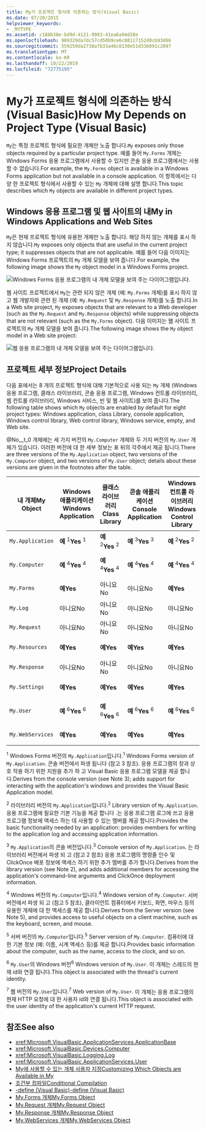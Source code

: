 ```yaml
---
title: My가 프로젝트 형식에 의존하는 방식(Visual Basic)
ms.date: 07/20/2015
helpviewer_keywords:
- _MYTYPE
ms.assetid: c188b38e-bd9d-4121-9983-41ea6a94d28e
ms.openlocfilehash: 989329da7dc57cd50b9ce6c88117152d0cb93d66
ms.sourcegitcommit: 559259da2738a7b33a46c0130e51d336091c2097
ms.translationtype: MT
ms.contentlocale: ko-KR
ms.lasthandoff: 10/22/2019
ms.locfileid: "72775195"
---
```

# <a name="how-my-depends-on-project-type-visual-basic"></a><span data-ttu-id="c176d-102">My가 프로젝트 형식에 의존하는 방식(Visual Basic)</span><span class="sxs-lookup"><span data-stu-id="c176d-102">How My Depends on Project Type (Visual Basic)</span></span>
<span data-ttu-id="c176d-103">`My`는 특정 프로젝트 형식에 필요한 개체만 노출 합니다.</span><span class="sxs-lookup"><span data-stu-id="c176d-103">`My` exposes only those objects required by a particular project type.</span></span> <span data-ttu-id="c176d-104">예를 들어 `My.Forms` 개체는 Windows Forms 응용 프로그램에서 사용할 수 있지만 콘솔 응용 프로그램에서는 사용할 수 없습니다.</span><span class="sxs-lookup"><span data-stu-id="c176d-104">For example, the `My.Forms` object is available in a Windows Forms application but not available in a console application.</span></span> <span data-ttu-id="c176d-105">이 항목에서는 다양 한 프로젝트 형식에서 사용할 수 있는 `My` 개체에 대해 설명 합니다.</span><span class="sxs-lookup"><span data-stu-id="c176d-105">This topic describes which `My` objects are available in different project types.</span></span>  
  
## <a name="my-in-windows-applications-and-web-sites"></a><span data-ttu-id="c176d-106">Windows 응용 프로그램 및 웹 사이트의 내</span><span class="sxs-lookup"><span data-stu-id="c176d-106">My in Windows Applications and Web Sites</span></span>  
 <span data-ttu-id="c176d-107">`My`은 현재 프로젝트 형식에 유용한 개체만 노출 합니다. 해당 하지 않는 개체를 표시 하지 않습니다.</span><span class="sxs-lookup"><span data-stu-id="c176d-107">`My` exposes only objects that are useful in the current project type; it suppresses objects that are not applicable.</span></span> <span data-ttu-id="c176d-108">예를 들어 다음 이미지는 Windows Forms 프로젝트의 `My` 개체 모델을 보여 줍니다.</span><span class="sxs-lookup"><span data-stu-id="c176d-108">For example, the following image shows the `My` object model in a Windows Forms project.</span></span>  
  
 ![Windows Forms 응용 프로그램의 내 개체 모델을 보여 주는 다이어그램입니다.](./media/how-my-depends-on-project-type/my-object-model-windows-forms.png)  
  
 <span data-ttu-id="c176d-110">웹 사이트 프로젝트에서 `My`는 관련 되지 않은 개체 (예: `My.Forms` 개체)를 표시 하지 않고 웹 개발자와 관련 된 개체 (예: `My.Request` 및 `My.Response` 개체)를 노출 합니다.</span><span class="sxs-lookup"><span data-stu-id="c176d-110">In a Web site project, `My` exposes objects that are relevant to a Web developer (such as the `My.Request` and `My.Response` objects) while suppressing objects that are not relevant (such as the `My.Forms` object).</span></span> <span data-ttu-id="c176d-111">다음 이미지는 웹 사이트 프로젝트의 `My` 개체 모델을 보여 줍니다.</span><span class="sxs-lookup"><span data-stu-id="c176d-111">The following image shows the `My` object model in a Web site project:</span></span>  
  
 ![웹 응용 프로그램의 내 개체 모델을 보여 주는 다이어그램입니다.](./media/how-my-depends-on-project-type/my-object-model-web.png)  
  
## <a name="project-details"></a><span data-ttu-id="c176d-113">프로젝트 세부 정보</span><span class="sxs-lookup"><span data-stu-id="c176d-113">Project Details</span></span>  
 <span data-ttu-id="c176d-114">다음 표에서는 8 개의 프로젝트 형식에 대해 기본적으로 사용 되는 `My` 개체 (Windows 응용 프로그램, 클래스 라이브러리, 콘솔 응용 프로그램, Windows 컨트롤 라이브러리, 웹 컨트롤 라이브러리, Windows 서비스, 빈 및 웹 사이트)를 보여 줍니다.</span><span class="sxs-lookup"><span data-stu-id="c176d-114">The following table shows which `My` objects are enabled by default for eight project types: Windows application, class Library, console application, Windows control library, Web control library, Windows service, empty, and Web site.</span></span>  
  
 <span data-ttu-id="c176d-115">@No__t_0 개체에는 세 가지 버전의 `My.Computer` 개체와 두 가지 버전의 `My.User` 개체가 있습니다. 이러한 버전에 대 한 세부 정보는 표 뒤의 각주에서 제공 됩니다.</span><span class="sxs-lookup"><span data-stu-id="c176d-115">There are three versions of the `My.Application` object, two versions of the `My.Computer` object, and two versions of `My.User` object; details about these versions are given in the footnotes after the table.</span></span>  
  
|<span data-ttu-id="c176d-116">내 개체</span><span class="sxs-lookup"><span data-stu-id="c176d-116">My Object</span></span>|<span data-ttu-id="c176d-117">Windows 애플리케이션</span><span class="sxs-lookup"><span data-stu-id="c176d-117">Windows Application</span></span>|<span data-ttu-id="c176d-118">클래스 라이브러리</span><span class="sxs-lookup"><span data-stu-id="c176d-118">Class Library</span></span>|<span data-ttu-id="c176d-119">콘솔 애플리케이션</span><span class="sxs-lookup"><span data-stu-id="c176d-119">Console Application</span></span>|<span data-ttu-id="c176d-120">Windows 컨트롤 라이브러리</span><span class="sxs-lookup"><span data-stu-id="c176d-120">Windows Control Library</span></span>|<span data-ttu-id="c176d-121">웹 컨트롤 라이브러리</span><span class="sxs-lookup"><span data-stu-id="c176d-121">Web Control Library</span></span>|<span data-ttu-id="c176d-122">Windows 서비스</span><span class="sxs-lookup"><span data-stu-id="c176d-122">Windows Service</span></span>|<span data-ttu-id="c176d-123">Empty</span><span class="sxs-lookup"><span data-stu-id="c176d-123">Empty</span></span>|<span data-ttu-id="c176d-124">웹 사이트</span><span class="sxs-lookup"><span data-stu-id="c176d-124">Web Site</span></span>|  
|---|---|---|---|---|---|---|---|---|  
|`My.Application`|<span data-ttu-id="c176d-125">**예** <sup>1</sup></span><span class="sxs-lookup"><span data-stu-id="c176d-125">**Yes** <sup>1</sup></span></span>|<span data-ttu-id="c176d-126">**예** <sup>2</sup></span><span class="sxs-lookup"><span data-stu-id="c176d-126">**Yes** <sup>2</sup></span></span>|<span data-ttu-id="c176d-127">**예** <sup>3</sup></span><span class="sxs-lookup"><span data-stu-id="c176d-127">**Yes** <sup>3</sup></span></span>|<span data-ttu-id="c176d-128">**예** <sup>2</sup></span><span class="sxs-lookup"><span data-stu-id="c176d-128">**Yes** <sup>2</sup></span></span>|<span data-ttu-id="c176d-129">아니요</span><span class="sxs-lookup"><span data-stu-id="c176d-129">No</span></span>|<span data-ttu-id="c176d-130">**예** <sup>3</sup></span><span class="sxs-lookup"><span data-stu-id="c176d-130">**Yes** <sup>3</sup></span></span>|<span data-ttu-id="c176d-131">아니요</span><span class="sxs-lookup"><span data-stu-id="c176d-131">No</span></span>|<span data-ttu-id="c176d-132">아니요</span><span class="sxs-lookup"><span data-stu-id="c176d-132">No</span></span>|  
|`My.Computer`|<span data-ttu-id="c176d-133">**예** <sup>4</sup></span><span class="sxs-lookup"><span data-stu-id="c176d-133">**Yes** <sup>4</sup></span></span>|<span data-ttu-id="c176d-134">**예** <sup>4</sup></span><span class="sxs-lookup"><span data-stu-id="c176d-134">**Yes** <sup>4</sup></span></span>|<span data-ttu-id="c176d-135">**예** <sup>4</sup></span><span class="sxs-lookup"><span data-stu-id="c176d-135">**Yes** <sup>4</sup></span></span>|<span data-ttu-id="c176d-136">**예** <sup>4</sup></span><span class="sxs-lookup"><span data-stu-id="c176d-136">**Yes** <sup>4</sup></span></span>|<span data-ttu-id="c176d-137">**예** <sup>5</sup></span><span class="sxs-lookup"><span data-stu-id="c176d-137">**Yes** <sup>5</sup></span></span>|<span data-ttu-id="c176d-138">**예** <sup>4</sup></span><span class="sxs-lookup"><span data-stu-id="c176d-138">**Yes** <sup>4</sup></span></span>|<span data-ttu-id="c176d-139">아니요</span><span class="sxs-lookup"><span data-stu-id="c176d-139">No</span></span>|<span data-ttu-id="c176d-140">**예** <sup>5</sup></span><span class="sxs-lookup"><span data-stu-id="c176d-140">**Yes** <sup>5</sup></span></span>|  
|`My.Forms`|<span data-ttu-id="c176d-141">**예**</span><span class="sxs-lookup"><span data-stu-id="c176d-141">**Yes**</span></span>|<span data-ttu-id="c176d-142">아니요</span><span class="sxs-lookup"><span data-stu-id="c176d-142">No</span></span>|<span data-ttu-id="c176d-143">아니요</span><span class="sxs-lookup"><span data-stu-id="c176d-143">No</span></span>|<span data-ttu-id="c176d-144">**예**</span><span class="sxs-lookup"><span data-stu-id="c176d-144">**Yes**</span></span>|<span data-ttu-id="c176d-145">아니요</span><span class="sxs-lookup"><span data-stu-id="c176d-145">No</span></span>|<span data-ttu-id="c176d-146">아니요</span><span class="sxs-lookup"><span data-stu-id="c176d-146">No</span></span>|<span data-ttu-id="c176d-147">아니요</span><span class="sxs-lookup"><span data-stu-id="c176d-147">No</span></span>|<span data-ttu-id="c176d-148">아니요</span><span class="sxs-lookup"><span data-stu-id="c176d-148">No</span></span>|  
|`My.Log`|<span data-ttu-id="c176d-149">아니요</span><span class="sxs-lookup"><span data-stu-id="c176d-149">No</span></span>|<span data-ttu-id="c176d-150">아니요</span><span class="sxs-lookup"><span data-stu-id="c176d-150">No</span></span>|<span data-ttu-id="c176d-151">아니요</span><span class="sxs-lookup"><span data-stu-id="c176d-151">No</span></span>|<span data-ttu-id="c176d-152">아니요</span><span class="sxs-lookup"><span data-stu-id="c176d-152">No</span></span>|<span data-ttu-id="c176d-153">아니요</span><span class="sxs-lookup"><span data-stu-id="c176d-153">No</span></span>|<span data-ttu-id="c176d-154">아니요</span><span class="sxs-lookup"><span data-stu-id="c176d-154">No</span></span>|<span data-ttu-id="c176d-155">아니요</span><span class="sxs-lookup"><span data-stu-id="c176d-155">No</span></span>|<span data-ttu-id="c176d-156">**예**</span><span class="sxs-lookup"><span data-stu-id="c176d-156">**Yes**</span></span>|  
|`My.Request`|<span data-ttu-id="c176d-157">아니요</span><span class="sxs-lookup"><span data-stu-id="c176d-157">No</span></span>|<span data-ttu-id="c176d-158">아니요</span><span class="sxs-lookup"><span data-stu-id="c176d-158">No</span></span>|<span data-ttu-id="c176d-159">아니요</span><span class="sxs-lookup"><span data-stu-id="c176d-159">No</span></span>|<span data-ttu-id="c176d-160">아니요</span><span class="sxs-lookup"><span data-stu-id="c176d-160">No</span></span>|<span data-ttu-id="c176d-161">아니요</span><span class="sxs-lookup"><span data-stu-id="c176d-161">No</span></span>|<span data-ttu-id="c176d-162">아니요</span><span class="sxs-lookup"><span data-stu-id="c176d-162">No</span></span>|<span data-ttu-id="c176d-163">아니요</span><span class="sxs-lookup"><span data-stu-id="c176d-163">No</span></span>|<span data-ttu-id="c176d-164">**예**</span><span class="sxs-lookup"><span data-stu-id="c176d-164">**Yes**</span></span>|  
|`My.Resources`|<span data-ttu-id="c176d-165">**예**</span><span class="sxs-lookup"><span data-stu-id="c176d-165">**Yes**</span></span>|<span data-ttu-id="c176d-166">**예**</span><span class="sxs-lookup"><span data-stu-id="c176d-166">**Yes**</span></span>|<span data-ttu-id="c176d-167">**예**</span><span class="sxs-lookup"><span data-stu-id="c176d-167">**Yes**</span></span>|<span data-ttu-id="c176d-168">**예**</span><span class="sxs-lookup"><span data-stu-id="c176d-168">**Yes**</span></span>|<span data-ttu-id="c176d-169">**예**</span><span class="sxs-lookup"><span data-stu-id="c176d-169">**Yes**</span></span>|<span data-ttu-id="c176d-170">**예**</span><span class="sxs-lookup"><span data-stu-id="c176d-170">**Yes**</span></span>|<span data-ttu-id="c176d-171">아니요</span><span class="sxs-lookup"><span data-stu-id="c176d-171">No</span></span>|<span data-ttu-id="c176d-172">아니요</span><span class="sxs-lookup"><span data-stu-id="c176d-172">No</span></span>|  
|`My.Response`|<span data-ttu-id="c176d-173">아니요</span><span class="sxs-lookup"><span data-stu-id="c176d-173">No</span></span>|<span data-ttu-id="c176d-174">아니요</span><span class="sxs-lookup"><span data-stu-id="c176d-174">No</span></span>|<span data-ttu-id="c176d-175">아니요</span><span class="sxs-lookup"><span data-stu-id="c176d-175">No</span></span>|<span data-ttu-id="c176d-176">아니요</span><span class="sxs-lookup"><span data-stu-id="c176d-176">No</span></span>|<span data-ttu-id="c176d-177">아니요</span><span class="sxs-lookup"><span data-stu-id="c176d-177">No</span></span>|<span data-ttu-id="c176d-178">아니요</span><span class="sxs-lookup"><span data-stu-id="c176d-178">No</span></span>|<span data-ttu-id="c176d-179">아니요</span><span class="sxs-lookup"><span data-stu-id="c176d-179">No</span></span>|<span data-ttu-id="c176d-180">**예**</span><span class="sxs-lookup"><span data-stu-id="c176d-180">**Yes**</span></span>|  
|`My.Settings`|<span data-ttu-id="c176d-181">**예**</span><span class="sxs-lookup"><span data-stu-id="c176d-181">**Yes**</span></span>|<span data-ttu-id="c176d-182">**예**</span><span class="sxs-lookup"><span data-stu-id="c176d-182">**Yes**</span></span>|<span data-ttu-id="c176d-183">**예**</span><span class="sxs-lookup"><span data-stu-id="c176d-183">**Yes**</span></span>|<span data-ttu-id="c176d-184">**예**</span><span class="sxs-lookup"><span data-stu-id="c176d-184">**Yes**</span></span>|<span data-ttu-id="c176d-185">**예**</span><span class="sxs-lookup"><span data-stu-id="c176d-185">**Yes**</span></span>|<span data-ttu-id="c176d-186">**예**</span><span class="sxs-lookup"><span data-stu-id="c176d-186">**Yes**</span></span>|<span data-ttu-id="c176d-187">아니요</span><span class="sxs-lookup"><span data-stu-id="c176d-187">No</span></span>|<span data-ttu-id="c176d-188">아니요</span><span class="sxs-lookup"><span data-stu-id="c176d-188">No</span></span>|  
|`My.User`|<span data-ttu-id="c176d-189">**예** <sup>6</sup></span><span class="sxs-lookup"><span data-stu-id="c176d-189">**Yes** <sup>6</sup></span></span>|<span data-ttu-id="c176d-190">**예** <sup>6</sup></span><span class="sxs-lookup"><span data-stu-id="c176d-190">**Yes** <sup>6</sup></span></span>|<span data-ttu-id="c176d-191">**예** <sup>6</sup></span><span class="sxs-lookup"><span data-stu-id="c176d-191">**Yes** <sup>6</sup></span></span>|<span data-ttu-id="c176d-192">**예** <sup>6</sup></span><span class="sxs-lookup"><span data-stu-id="c176d-192">**Yes** <sup>6</sup></span></span>|<span data-ttu-id="c176d-193">**예** <sup>7</sup></span><span class="sxs-lookup"><span data-stu-id="c176d-193">**Yes** <sup>7</sup></span></span>|<span data-ttu-id="c176d-194">**예** <sup>6</sup></span><span class="sxs-lookup"><span data-stu-id="c176d-194">**Yes** <sup>6</sup></span></span>|<span data-ttu-id="c176d-195">아니요</span><span class="sxs-lookup"><span data-stu-id="c176d-195">No</span></span>|<span data-ttu-id="c176d-196">**예** <sup>7</sup></span><span class="sxs-lookup"><span data-stu-id="c176d-196">**Yes** <sup>7</sup></span></span>|  
|`My.WebServices`|<span data-ttu-id="c176d-197">**예**</span><span class="sxs-lookup"><span data-stu-id="c176d-197">**Yes**</span></span>|<span data-ttu-id="c176d-198">**예**</span><span class="sxs-lookup"><span data-stu-id="c176d-198">**Yes**</span></span>|<span data-ttu-id="c176d-199">**예**</span><span class="sxs-lookup"><span data-stu-id="c176d-199">**Yes**</span></span>|<span data-ttu-id="c176d-200">**예**</span><span class="sxs-lookup"><span data-stu-id="c176d-200">**Yes**</span></span>|<span data-ttu-id="c176d-201">**예**</span><span class="sxs-lookup"><span data-stu-id="c176d-201">**Yes**</span></span>|<span data-ttu-id="c176d-202">**예**</span><span class="sxs-lookup"><span data-stu-id="c176d-202">**Yes**</span></span>|<span data-ttu-id="c176d-203">아니요</span><span class="sxs-lookup"><span data-stu-id="c176d-203">No</span></span>|<span data-ttu-id="c176d-204">아니요</span><span class="sxs-lookup"><span data-stu-id="c176d-204">No</span></span>|  
  
 <span data-ttu-id="c176d-205"><sup>1</sup> Windows Forms 버전의 `My.Application`입니다.</span><span class="sxs-lookup"><span data-stu-id="c176d-205"><sup>1</sup> Windows Forms version of `My.Application`.</span></span> <span data-ttu-id="c176d-206">콘솔 버전에서 파생 됩니다 (참고 3 참조). 응용 프로그램의 창과 상호 작용 하기 위한 지원을 추가 하 고 Visual Basic 응용 프로그램 모델을 제공 합니다.</span><span class="sxs-lookup"><span data-stu-id="c176d-206">Derives from the console version (see Note 3); adds support for interacting with the application's windows and provides the Visual Basic Application model.</span></span>  
  
 <span data-ttu-id="c176d-207"><sup>2</sup> 라이브러리 버전의 `My.Application`입니다.</span><span class="sxs-lookup"><span data-stu-id="c176d-207"><sup>2</sup> Library version of `My.Application`.</span></span> <span data-ttu-id="c176d-208">응용 프로그램에 필요한 기본 기능을 제공 합니다 .는 응용 프로그램 로그에 쓰고 응용 프로그램 정보에 액세스 하는 데 사용할 수 있는 멤버를 제공 합니다.</span><span class="sxs-lookup"><span data-stu-id="c176d-208">Provides the basic functionality needed by an application: provides members for writing to the application log and accessing application information.</span></span>  
  
 <span data-ttu-id="c176d-209"><sup>3</sup> `My.Application`의 콘솔 버전입니다.</span><span class="sxs-lookup"><span data-stu-id="c176d-209"><sup>3</sup> Console version of `My.Application`.</span></span> <span data-ttu-id="c176d-210">는 라이브러리 버전에서 파생 되 고 (참고 2 참조) 응용 프로그램의 명령줄 인수 및 ClickOnce 배포 정보에 액세스 하기 위한 추가 멤버를 추가 합니다.</span><span class="sxs-lookup"><span data-stu-id="c176d-210">Derives from the library version (see Note 2), and adds additional members for accessing the application's command-line arguments and ClickOnce deployment information.</span></span>  
  
 <span data-ttu-id="c176d-211"><sup>4</sup> Windows 버전의 `My.Computer`입니다.</span><span class="sxs-lookup"><span data-stu-id="c176d-211"><sup>4</sup> Windows version of `My.Computer`.</span></span> <span data-ttu-id="c176d-212">서버 버전에서 파생 되 고 (참고 5 참조), 클라이언트 컴퓨터에서 키보드, 화면, 마우스 등의 유용한 개체에 대 한 액세스를 제공 합니다.</span><span class="sxs-lookup"><span data-stu-id="c176d-212">Derives from the Server version (see Note 5), and provides access to useful objects on a client machine, such as the keyboard, screen, and mouse.</span></span>  
  
 <span data-ttu-id="c176d-213"><sup>5</sup> 서버 버전의 `My.Computer`입니다.</span><span class="sxs-lookup"><span data-stu-id="c176d-213"><sup>5</sup> Server version of `My.Computer`.</span></span> <span data-ttu-id="c176d-214">컴퓨터에 대 한 기본 정보 (예: 이름, 시계 액세스 등)를 제공 합니다.</span><span class="sxs-lookup"><span data-stu-id="c176d-214">Provides basic information about the computer, such as the name, access to the clock, and so on.</span></span>  
  
 <span data-ttu-id="c176d-215"><sup>6</sup> `My.User`의 Windows 버전</span><span class="sxs-lookup"><span data-stu-id="c176d-215"><sup>6</sup> Windows version of `My.User`.</span></span> <span data-ttu-id="c176d-216">이 개체는 스레드의 현재 id와 연결 됩니다.</span><span class="sxs-lookup"><span data-stu-id="c176d-216">This object is associated with the thread's current identity.</span></span>  
  
 <span data-ttu-id="c176d-217"><sup>7</sup> 웹 버전의 `My.User`입니다.</span><span class="sxs-lookup"><span data-stu-id="c176d-217"><sup>7</sup> Web version of `My.User`.</span></span> <span data-ttu-id="c176d-218">이 개체는 응용 프로그램의 현재 HTTP 요청에 대 한 사용자 id와 연결 됩니다.</span><span class="sxs-lookup"><span data-stu-id="c176d-218">This object is associated with the user identity of the application's current HTTP request.</span></span>  
  
## <a name="see-also"></a><span data-ttu-id="c176d-219">참조</span><span class="sxs-lookup"><span data-stu-id="c176d-219">See also</span></span>

- <xref:Microsoft.VisualBasic.ApplicationServices.ApplicationBase>
- <xref:Microsoft.VisualBasic.Devices.Computer>
- <xref:Microsoft.VisualBasic.Logging.Log>
- <xref:Microsoft.VisualBasic.ApplicationServices.User>
- [<span data-ttu-id="c176d-220">My에 사용할 수 있는 개체 사용자 지정</span><span class="sxs-lookup"><span data-stu-id="c176d-220">Customizing Which Objects are Available in My</span></span>](../../../visual-basic/developing-apps/customizing-extending-my/customizing-which-objects-are-available-in-my.md)
- [<span data-ttu-id="c176d-221">조건부 컴파일</span><span class="sxs-lookup"><span data-stu-id="c176d-221">Conditional Compilation</span></span>](../../../visual-basic/programming-guide/program-structure/conditional-compilation.md)
- [<span data-ttu-id="c176d-222">-define (Visual Basic)</span><span class="sxs-lookup"><span data-stu-id="c176d-222">-define (Visual Basic)</span></span>](../../../visual-basic/reference/command-line-compiler/define.md)
- [<span data-ttu-id="c176d-223">My.Forms 개체</span><span class="sxs-lookup"><span data-stu-id="c176d-223">My.Forms Object</span></span>](../../../visual-basic/language-reference/objects/my-forms-object.md)
- [<span data-ttu-id="c176d-224">My.Request 개체</span><span class="sxs-lookup"><span data-stu-id="c176d-224">My.Request Object</span></span>](../../../visual-basic/language-reference/objects/my-request-object.md)
- [<span data-ttu-id="c176d-225">My.Response 개체</span><span class="sxs-lookup"><span data-stu-id="c176d-225">My.Response Object</span></span>](../../../visual-basic/language-reference/objects/my-response-object.md)
- [<span data-ttu-id="c176d-226">My.WebServices 개체</span><span class="sxs-lookup"><span data-stu-id="c176d-226">My.WebServices Object</span></span>](../../../visual-basic/language-reference/objects/my-webservices-object.md)
